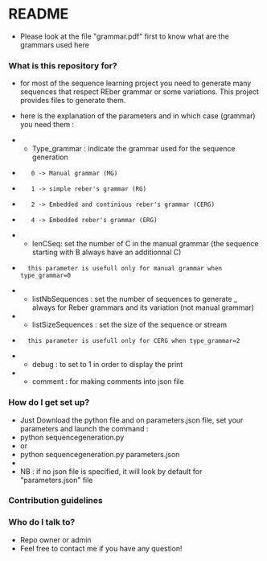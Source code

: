 # README #

* Please look at the file "grammar.pdf" first to know what are the grammars used here

### What is this repository for? ###

* for most of the sequence learning project you need to generate many sequences that respect REber grammar or some variations. This project provides files to generate them.
* here is the explanation of the parameters and in which case (grammar) you need them : 
*  - Type_grammar : indicate the grammar used for the sequence generation
* 		 0 -> Manual grammar (MG)
* 		 1 -> simple reber's grammar (RG)
* 		 2 -> Embedded and continious reber's grammar (CERG)
* 		 4 -> Embedded reber's grammar (ERG)

*  - lenCSeq: set the number of C in the manual grammar (the sequence starting with B always have an additionnal C)	
* 		this parameter is usefull only for manual grammar when type_grammar=0

*  - listNbSequences : set the number of sequences to generate _ always for Reber grammars and its variation (not manual grammar)

*  - listSizeSequences : set the size of the sequence or stream
*       this parameter is usefull only for CERG when type_grammar=2

*  - debug : to set to 1 in order to display the print 

*  - comment : for making comments into json file 


### How do I get set up? ###

* Just Download the python file and on parameters.json file, set your parameters and launch the command :
* python sequencegeneration.py 
* or
* python sequencegeneration.py parameters.json
* 
* NB : if no json file is specified, it will look by default for "parameters.json" file 

### Contribution guidelines ###



### Who do I talk to? ###

* Repo owner or admin
* Feel free to contact me if you have any question!
